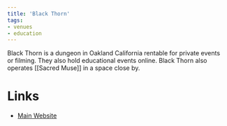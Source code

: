 ```yaml
---
title: 'Black Thorn'
tags:
- venues
- education
---
```


Black Thorn is a dungeon in Oakland California rentable for private events or filming. They also hold educational events online. Black Thorn also operates [[Sacred Muse]] in a space close by.

# Links
- [Main Website](https://black-thorn.org)